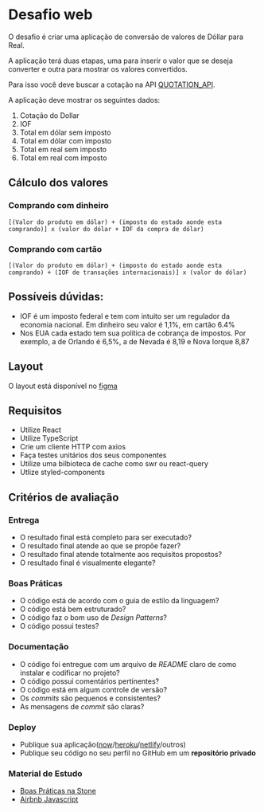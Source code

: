 # Desafio web
O desafio é criar uma aplicação de conversão de valores de Dóllar para Real. 

A aplicação terá duas etapas, uma para inserir o valor que se deseja converter e outra para mostrar os valores convertidos.

Para isso você deve buscar a cotação na API [QUOTATION_API].

A aplicação deve mostrar os seguintes dados:

1. Cotação do Dollar
2. IOF
3. Total em dólar sem imposto
4. Total em dólar com imposto
5. Total em real sem imposto
6. Total em real com imposto

## Cálculo dos valores 

### Comprando com dinheiro 

`[(Valor do produto em dólar) + (imposto do estado aonde esta comprando)] x (valor do dólar + IOF da compra de dólar)`

### Comprando com cartão 

`[(Valor do produto em dólar) + (imposto do estado aonde esta comprando) + (IOF de transações internacionais)] x (valor do dólar)`


## Possíveis dúvidas:

- IOF é um imposto federal e tem com intuito ser um regulador da economia nacional. Em dinheiro seu valor é 1,1%, em cartão 6.4%
- Nos EUA cada estado tem sua politica de cobrança de impostos. Por exemplo, a de Orlando é 6,5%, a de Nevada é 8,19 e Nova Iorque 8,87


## Layout
O layout está disponível no [figma](https://www.figma.com/file/y8IcDbllfaFAzXrEXR05PE/Teste-Front-Web-Stone)

## Requisitos
- Utilize React
- Utilize TypeScript
- Crie um cliente HTTP com axios
- Faça testes unitários dos seus componentes
- Utilize uma bilbioteca de cache como swr ou react-query
- Utlize styled-components


## Critérios de avaliação 

### Entrega
- O resultado final está completo para ser executado?
- O resultado final atende ao que se propõe fazer?
- O resultado final atende totalmente aos requisitos propostos?
- O resultado final é visualmente elegante?

### Boas Práticas
- O código está de acordo com o guia de estilo da linguagem?
- O código está bem estruturado?
- O código faz o bom uso de *Design Patterns*?
- O código possui testes?

### Documentação
- O código foi entregue com um arquivo de _README_ claro de como instalar e codificar no projeto?
- O código possui comentários pertinentes?
- O código está em algum controle de versão?
- Os _commits_ são pequenos e consistentes?
- As mensagens de _commit_ são claras?

### Deploy
- Publique sua aplicação([now](https://zeit.co/)/[heroku](https://www.heroku.com)/[netlify](https://www.netlify.com)/outros)
- Publique seu código no seu perfil no GitHub em um **repositório privado**


### **Material de Estudo**
- [Boas Práticas na Stone](https://github.com/stone-payments/stoneco-best-practices/blob/master/README_pt.md)
- [Airbnb Javascript](https://github.com/airbnb/javascript)

[QUOTATION_API]: https://docs.awesomeapi.com.br/api-de-moedas

